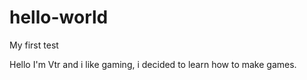 # hello-world
My first test

Hello
I'm Vtr and i like gaming, i decided to learn how to make games.
